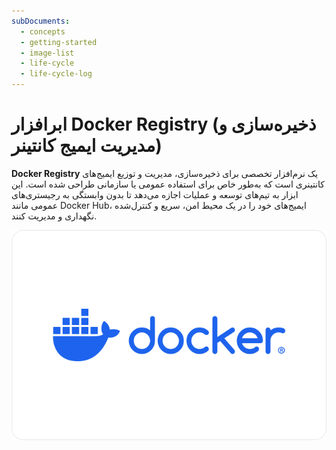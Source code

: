 ```yaml
---
subDocuments:
  - concepts
  - getting-started
  - image-list
  - life-cycle
  - life-cycle-log
---
```


# ابرافزار Docker Registry (ذخیره‌سازی و مدیریت ایمیج کانتینر)

**Docker Registry** یک نرم‌افزار تخصصی برای ذخیره‌سازی، مدیریت و توزیع ایمیج‌های کانتینری است که به‌طور خاص برای استفاده عمومی یا سازمانی طراحی شده است. این ابزار به تیم‌های توسعه و عملیات اجازه می‌دهد تا بدون وابستگی به رجیستری‌های عمومی مانند Docker Hub، ایمیج‌های خود را در یک محیط امن، سریع و کنترل‌شده نگهداری و مدیریت کنند.

![App Intro: docker-logo](../img/docker-logo.png)

